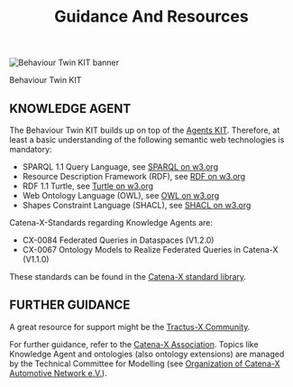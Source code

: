 ﻿---
id: guidance-and-resources
title: Guidance And Resources
description: Behaviour Twin KIT
---

<div style={{display:'block'}}>
  <div style={{display:'inline-block', verticalAlign:'top'}}>

![Behaviour Twin KIT banner](@site/static/img/kit-icons/behaviour-twin-kit-icon-mini.svg)

  </div>
  <div style={{display:'inline-block', fontSize:17, color:'rgb(255,166,1)', marginLeft:7, verticalAlign:'top', paddingTop:6}}>
Behaviour Twin KIT
  </div>
</div>

## KNOWLEDGE AGENT

The Behaviour Twin KIT builds up on top of the [Agents KIT](../../knowledge-agents/adoption-view/intro). Therefore, at least a basic understanding of the following semantic web technologies is mandatory:

- SPARQL 1.1 Query Language, see [SPARQL on w3.org](https://www.w3.org/TR/sparql11-query/)
- Resource Description Framework (RDF), see [RDF on w3.org](https://www.w3.org/RDF/)
- RDF 1.1 Turtle, see [Turtle on w3.org](https://www.w3.org/TR/turtle/)
- Web Ontology Language (OWL), see [OWL on w3.org](https://www.w3.org/OWL/)
- Shapes Constraint Language (SHACL), see [SHACL on w3.org](https://www.w3.org/TR/shacl/)

Catena-X-Standards regarding Knowledge Agents are:

- CX-0084 Federated Queries in Dataspaces (V1.2.0)
- CX-0067 Ontology Models to Realize Federated Queries in Catena-X (V1.1.0)

These standards can be found in the [Catena-X standard library](https://catena-x.net/de/standard-library/).

## FURTHER GUIDANCE

A great resource for support might be the [Tractus-X Community](/community/intro).

For further guidance, refer to the [Catena-X Association](https://catena-x.net/). Topics like Knowledge Agent and ontologies (also ontology extensions) are managed by the Technical Committee for Modelling (see [Organization of Catena-X Automotive Network e.V.](https://catena-x.net/en/about-us/the-association/organization-of-the-association)).

